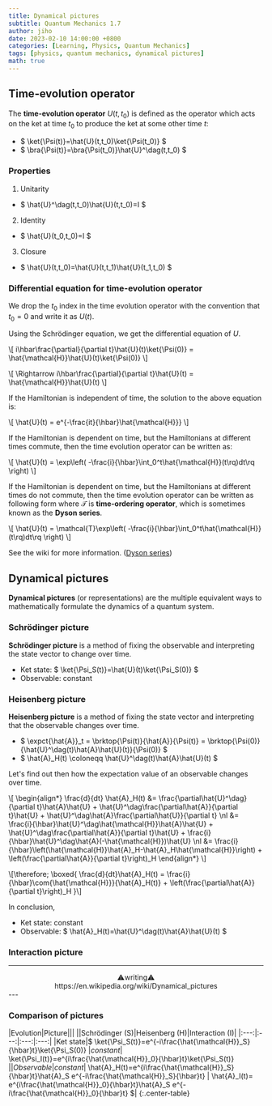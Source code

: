 ```yaml
---
title: Dynamical pictures
subtitle: Quantum Mechanics 1.7
author: jiho
date: 2023-02-10 14:00:00 +0800
categories: [Learning, Physics, Quantum Mechanics]
tags: [physics, quantum mechanics, dynamical pictures]
math: true
---
```


## Time-evolution operator

The **time-evolution operator** $U(t,t_0)$ is defined as the operator which acts on the ket at time $t_0$
to produce the ket at some other time $t$:
* $ \ket{\Psi(t)}=\hat{U}(t,t_0)\ket{\Psi(t_0)} $
* $ \bra{\Psi(t)}=\bra{\Psi(t_0)}\hat{U}^\dag(t,t_0) $

### Properties

1. Unitarity
  * $ \hat{U}^\dag(t,t_0)\hat{U}(t,t_0)=I $
2. Identity
  * $ \hat{U}(t_0,t_0)=I $
3. Closure
  * $ \hat{U}(t,t_0)=\hat{U}(t,t_1)\hat{U}(t_1,t_0) $

### Differential equation for time-evolution operator

We drop the $t_0$ index in the time evolution operator with the convention that $t_0=0$ and write it as $U(t)$.

Using the Schrödinger equation, we get the differential equation of $U$.

\\[ i\hbar\frac{\partial}{\partial t}\hat{U}(t)\ket{\Psi(0)} = \hat{\mathcal{H}}\hat{U}(t)\ket{\Psi(0)}  \\]

\\[ \Rightarrow  i\hbar\frac{\partial}{\partial t}\hat{U}(t) = \hat{\mathcal{H}}\hat{U}(t)  \\]

If the Hamiltonian is independent of time, the solution to the above equation is: 

\\[ \hat{U}(t) = e^{-\frac{it}{\hbar}\hat{\mathcal{H}}} \\]

If the Hamiltonian is dependent on time, but the Hamiltonians at different times commute,
then the time evolution operator can be written as:

\\[ \hat{U}(t) = \exp\left( -\frac{i}{\hbar}\int_0^t\hat{\mathcal{H}}(t\rq)dt\rq  \right) \\]

If the Hamiltonian is dependent on time, but the Hamiltonians at different times do not commute,
then the time evolution operator can be written as following form 
where $\mathcal{T}$ is **time-ordering operator**, which is sometimes known as the **Dyson series**.

\\[ \hat{U}(t) = \mathcal{T}\exp\left( -\frac{i}{\hbar}\int_0^t\hat{\mathcal{H}}(t\rq)dt\rq  \right) \\]

See the wiki for more information. ([Dyson series](https://en.wikipedia.org/wiki/Dyson_series))


## Dynamical pictures

**Dynamical pictures** (or representations) are the multiple equivalent ways to mathematically formulate
the dynamics of a quantum system.

### Schrödinger picture

**Schrödinger picture** is a method of fixing the observable and interpreting the state vector to change over time.

* Ket state: $ \ket{\Psi_S(t)}=\hat{U}(t)\ket{\Psi_S(0)} $
* Observable: constant

### Heisenberg picture

**Heisenberg picture** is a method of fixing the state vector and interpreting that the observable changes over time.

* $ \expct{\hat{A}}_t = \brktop{\Psi(t)}{\hat{A}}{\Psi(t)} =
\brktop{\Psi(0)}{\hat{U}^\dag(t)\hat{A}\hat{U}(t)}{\Psi(0)} $
* $ \hat{A}_H(t) \coloneqq \hat{U}^\dag(t)\hat{A}\hat{U}(t) $

Let's find out then how the expectation value of an observable changes over time.

\\[ \begin{align\*}
\frac{d}{dt} \hat{A}_H(t) &= \frac{\partial\hat{U}^\dag}{\partial t}\hat{A}\hat{U} + \hat{U}^\dag\frac{\partial\hat{A}}{\partial t}\hat{U} + \hat{U}^\dag\hat{A}\frac{\partial\hat{U}}{\partial t} \nl
&= \frac{i}{\hbar}\hat{U}^\dag\hat{\mathcal{H}}\hat{A}\hat{U} + \hat{U}^\dag\frac{\partial\hat{A}}{\partial t}\hat{U} + \frac{i}{\hbar}\hat{U}^\dag\hat{A}(-\hat{\mathcal{H}})\hat{U} \nl
&= \frac{i}{\hbar}\left(\hat{\mathcal{H}}\hat{A}_H-\hat{A}_H\hat{\mathcal{H}}\right) + \left(\frac{\partial\hat{A}}{\partial t}\right)_H
\end{align\*} \\]

\\[\therefore\; \boxed{  \frac{d}{dt}\hat{A}_H(t) =
\frac{i}{\hbar}\com{\hat{\mathcal{H}}}{\hat{A}_H(t)} + \left(\frac{\partial\hat{A}}{\partial t}\right)_H  }\\]

In conclusion,
* Ket state: constant
* Observable: $ \hat{A}_H(t)=\hat{U}^\dag(t)\hat{A}\hat{U}(t) $

### Interaction picture

---
<center>
⚠️writing⚠️ <br>
https://en.wikipedia.org/wiki/Dynamical_pictures
</center>
---

### Comparison of pictures

|Evolution|Picture|||
||Schrödinger (S)|Heisenberg (H)|Interaction (I)|
|:---:|:---:|:---:|:---:|
|Ket state|$ \ket{\Psi_S(t)}=e^{-i\frac{\hat{\mathcal{H}}_S}{\hbar}t}\ket{\Psi_S(0)} $| constant |$ \ket{\Psi_I(t)}=e^{i\frac{\hat{\mathcal{H}}_0}{\hbar}t}\ket{\Psi_S(t)} $|
|Observable| constant |$ \hat{A}_H(t)=e^{i\frac{\hat{\mathcal{H}}_S}{\hbar}t}\hat{A}_S e^{-i\frac{\hat{\mathcal{H}}_S}{\hbar}t} $|$ \hat{A}_I(t)= e^{i\frac{\hat{\mathcal{H}}_0}{\hbar}t}\hat{A}_S e^{-i\frac{\hat{\mathcal{H}}_0}{\hbar}t} $|
{:.center-table}
